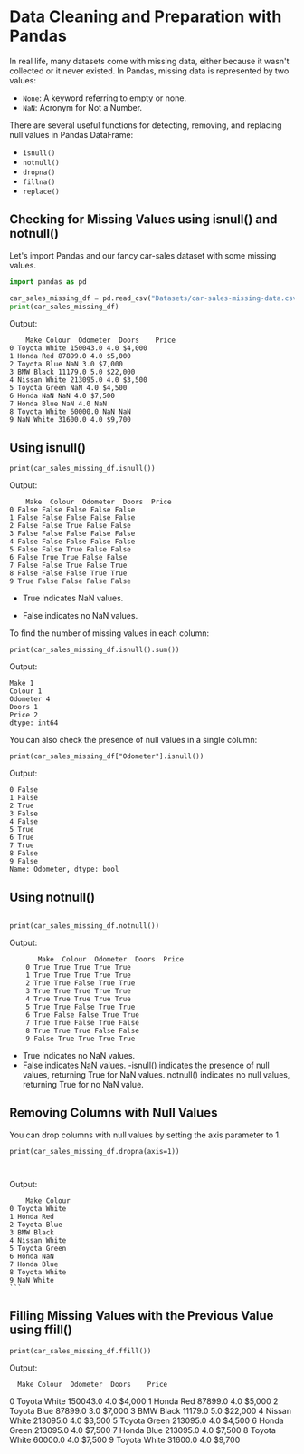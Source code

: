 # Data Cleaning and Preparation with Pandas

In real life, many datasets come with missing data, either because it wasn't collected or it never existed. In Pandas, missing data is represented by two values:

- `None`: A keyword referring to empty or none.
- `NaN`: Acronym for Not a Number.

There are several useful functions for detecting, removing, and replacing null values in Pandas DataFrame:

- `isnull()`
- `notnull()`
- `dropna()`
- `fillna()`
- `replace()`

## Checking for Missing Values using isnull() and notnull()

Let's import Pandas and our fancy car-sales dataset with some missing values.

```python
import pandas as pd

car_sales_missing_df = pd.read_csv("Datasets/car-sales-missing-data.csv")
print(car_sales_missing_df)
```
Output:

        Make Colour  Odometer  Doors    Price
    0 Toyota White 150043.0 4.0 $4,000
    1 Honda Red 87899.0 4.0 $5,000
    2 Toyota Blue NaN 3.0 $7,000
    3 BMW Black 11179.0 5.0 $22,000
    4 Nissan White 213095.0 4.0 $3,500
    5 Toyota Green NaN 4.0 $4,500
    6 Honda NaN NaN 4.0 $7,500
    7 Honda Blue NaN 4.0 NaN
    8 Toyota White 60000.0 NaN NaN
    9 NaN White 31600.0 4.0 $9,700

## Using isnull()

```
print(car_sales_missing_df.isnull())
```

Output:

        Make  Colour  Odometer  Doors  Price
    0 False False False False False
    1 False False False False False
    2 False False True False False
    3 False False False False False
    4 False False False False False
    5 False False True False False
    6 False True True False False
    7 False False True False True
    8 False False False True True
    9 True False False False False


- True indicates NaN values.

- False indicates no NaN values.

To find the number of missing values in each column:

```
print(car_sales_missing_df.isnull().sum())
```

Output:
```
Make 1
Colour 1
Odometer 4
Doors 1
Price 2
dtype: int64
```
You can also check the presence of null values in a single column:

```
print(car_sales_missing_df["Odometer"].isnull())
```

Output:
```
0 False
1 False
2 True
3 False
4 False
5 True
6 True
7 True
8 False
9 False
Name: Odometer, dtype: bool
```
## Using notnull()

```

print(car_sales_missing_df.notnull())
```

Output:
```
       Make  Colour  Odometer  Doors  Price
    0 True True True True True
    1 True True True True True
    2 True True False True True
    3 True True True True True
    4 True True True True True
    5 True True False True True
    6 True False False True True
    7 True True False True False
    8 True True True False False
    9 False True True True True
```
- True indicates no NaN values.
- False indicates NaN values.
 -isnull() indicates the presence of null values, returning True for NaN values. notnull() indicates no null values, returning True for no NaN value.

## Removing Columns with Null Values
You can drop columns with null values by setting the axis parameter to 1.

```
print(car_sales_missing_df.dropna(axis=1))



```

Output:

        Make Colour
    0 Toyota White
    1 Honda Red
    2 Toyota Blue
    3 BMW Black
    4 Nissan White
    5 Toyota Green
    6 Honda NaN
    7 Honda Blue
    8 Toyota White
    9 NaN White
    ```

   ## Filling Missing Values with the Previous Value using ffill()

   ```
   print(car_sales_missing_df.ffill())

```
Output: 

      Make Colour  Odometer  Doors    Price
0  Toyota  White  150043.0    4.0   $4,000
1   Honda    Red   87899.0    4.0   $5,000
2  Toyota   Blue   87899.0    3.0   $7,000
3     BMW  Black   11179.0    5.0  $22,000
4  Nissan  White  213095.0    4.0   $3,500
5  Toyota  Green  213095.0    4.0   $4,500
6   Honda  Green  213095.0    4.0   $7,500
7   Honda   Blue  213095.0    4.0   $7,500
8  Toyota  White   60000.0    4.0   $7,500
9  Toyota  White   31600.0    4.0   $9,700

